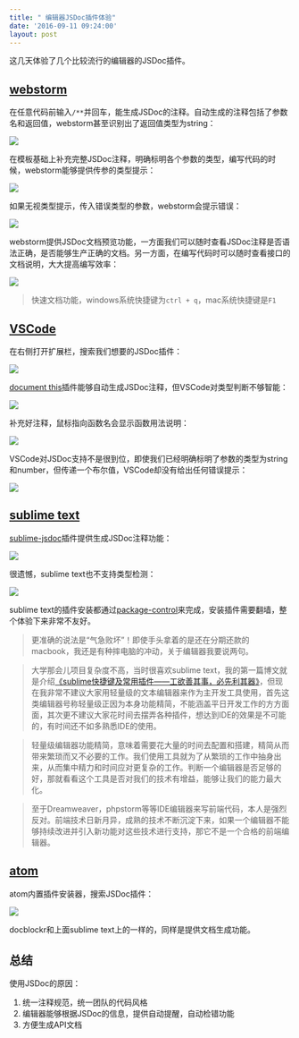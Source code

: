 ```yaml
---
title: " 编辑器JSDoc插件体验"
date: '2016-09-11 09:24:00'
layout: post
---
```


这几天体验了几个比较流行的编辑器的JSDoc插件。

## [webstorm](https://www.jetbrains.com/webstorm/)

在任意代码前输入`/**`并回车，能生成JSDoc的注释。自动生成的注释包括了参数名和返回值，webstorm甚至识别出了返回值类型为string：

![](http://7xslv0.com1.z0.glb.clouddn.com/jsdoc-editor/w1.gif)

在模板基础上补充完整JSDoc注释，明确标明各个参数的类型，编写代码的时候，webstorm能够提供传参的类型提示：

![](http://7xslv0.com1.z0.glb.clouddn.com/jsdoc-editor/w2.png)

如果无视类型提示，传入错误类型的参数，webstorm会提示错误：

![](http://7xslv0.com1.z0.glb.clouddn.com/jsdoc-editor/w3.png)

webstorm提供JSDoc文档预览功能，一方面我们可以随时查看JSDoc注释是否语法正确，是否能够生产正确的文档。另一方面，在编写代码时可以随时查看接口的文档说明，大大提高编写效率：

![](http://7xslv0.com1.z0.glb.clouddn.com/jsdoc-editor/w4.gif)

> 快速文档功能，windows系统快捷键为`ctrl + q`，mac系统快捷键是`F1`

## [VSCode](https://marketplace.visualstudio.com/)

在右侧打开扩展栏，搜索我们想要的JSDoc插件：

![](http://7xslv0.com1.z0.glb.clouddn.com/jsdoc-editor/v0.gif)

[document this](https://marketplace.visualstudio.com/items?itemName=joelday.docthis)插件能够自动生成JSDoc注释，但VSCode对类型判断不够智能：

![](http://7xslv0.com1.z0.glb.clouddn.com/jsdoc-editor/v1.gif)

补充好注释，鼠标指向函数名会显示函数用法说明：

![](http://7xslv0.com1.z0.glb.clouddn.com/jsdoc-editor/v3.gif)

VSCode对JSDoc支持不是很到位，即使我们已经明确标明了参数的类型为string和number，但传递一个布尔值，VSCode却没有给出任何错误提示：

![](http://7xslv0.com1.z0.glb.clouddn.com/jsdoc-editor/v2.png)

## [sublime text](https://www.sublimetext.com/)

[sublime-jsdoc](https://github.com/spadgos/sublime-jsdocs)插件提供生成JSDoc注释功能：

![](http://7xslv0.com1.z0.glb.clouddn.com/jsdoc-editor/s1.png)

很遗憾，sublime text也不支持类型检测：

![](http://7xslv0.com1.z0.glb.clouddn.com/jsdoc-editor/s2.png)

sublime text的插件安装都通过[package-control](https://packagecontrol.io/)来完成，安装插件需要翻墙，整个体验下来非常不友好。

> 更准确的说法是“气急败坏”！即使手头拿着的是还在分期还款的macbook，我还是有种摔电脑的冲动，关于编辑器我要说两句。

> 大学那会儿项目复杂度不高，当时很喜欢sublime text，我的第一篇博文就是介绍[《sublime快捷键及常用插件——工欲善其事，必先利其器》](http://blog.lxjwlt.com/others/2013/05/02/sublime-plugins-and-shortcut.html)，但现在我非常不建议大家用轻量级的文本编辑器来作为主开发工具使用，首先这类编辑器号称轻量级正因为本身功能精简，不能涵盖平日开发工作的方方面面，其次更不建议大家花时间去摆弄各种插件，想达到IDE的效果是不可能的，有时间还不如多熟悉IDE的使用。

> 轻量级编辑器功能精简，意味着需要花大量的时间去配置和搭建，精简从而带来繁琐而又不必要的工作。我们使用工具就为了从繁琐的工作中抽身出来，从而集中精力和时间应对更复杂的工作。判断一个编辑器是否足够的好，那就看看这个工具是否对我们的技术有增益，能够让我们的能力最大化。

> 至于Dreamweaver，phpstorm等等IDE编辑器来写前端代码，本人是强烈反对。前端技术日新月异，成熟的技术不断沉淀下来，如果一个编辑器不能够持续改进并引入新功能对这些技术进行支持，那它不是一个合格的前端编辑器。

## [atom](https://atom.io/)
atom内置插件安装器，搜索JSDoc插件：

![](http://7xslv0.com1.z0.glb.clouddn.com/jsdoc-editor/a1.png)

docblockr和上面sublime text上的一样的，同样是提供文档生成功能。

## 总结

使用JSDoc的原因：

1. 统一注释规范，统一团队的代码风格
2. 编辑器能够根据JSDoc的信息，提供自动提醒，自动检错功能
3. 方便生成API文档

